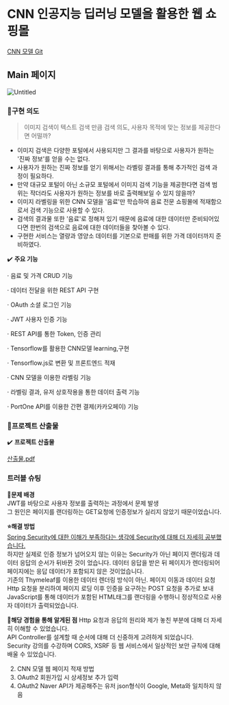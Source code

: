 CNN 인공지능 딥러닝 모델을 활용한 웹 쇼핑몰
=================================================
<a href="https://github.com/Kim-soung-won/CNN_Image_Model">CNN 모델 Git</a>

Main 페이지
-------------
![Untitled](https://github.com/Kim-soung-won/Drink-labeling/assets/105148570/dfaf8760-3eb7-4e06-b7cd-076eb1fbea79)

### 📱구현 의도
> 이미지 검색이 텍스트 검색 만큼 검색 의도, 사용자 목적에 맞는 정보를 제공한다면 어떨까?  
* 이미지 검색은 다양한 포털에서 사용되지만 그 결과를 바탕으로 사용자가 원하는 '진짜 정보'를 얻을 수는 없다.
* 사용자가 원하는 진짜 정보를 얻기 위해서는 라벨링 결과를 통해 추가적인 검색 과정이 필요하다.
* 만약 대규모 포털이 아닌 소규모 포털에서 이미지 검색 기능을 제공한다면 검색 범위는 작더라도 사용자가 원하는 정보를 바로 출력해보일 수 있지 않을까?
* 이미지 라벨링을 위한 CNN 모델을 '음료'만 학습하여 음료 전문 쇼핑몰에 적재함으로서 검색 기능으로 사용할 수 있다.
* 검색의 결과물 또한 '음료'로 정해져 있기 때문에 음료에 대한 데이터만 준비되어있다면 한번의 검색으로 음료에 대한 데이터들을 찾아볼 수 있다.
* 구현한 서비스는 열량과 영양소 데이터를 기본으로 판매를 위한 가격 데이터까지 준비하였다.


✔️ **주요 기능**

·  음료 및 가격 CRUD 기능

·  데이터 전달을 위한 REST API 구현

·  OAuth 소셜 로그인 기능

·  JWT 사용자 인증 기능

·  REST API를 통한 Token, 인증 관리

·  Tensorflow를 활용한 CNN모델 learning,구현

·  Tensorflow.js로 변환 및 프론트엔드 적재

·  CNN 모델을 이용한 라벨링 기능

·  라벨링 결과, 유저 상호작용을 통한 데이터 출력 기능

· PortOne API를 이용한 간편 결제(카카오페이) 기능


### 💼프로젝트 산출물
✔️ **프로젝트 산출물** 

[산출물.pdf](https://drive.google.com/file/d/1vEWjyIGY1tuDGbX_SZuJmAvKO6X_keEf/view?usp=sharing)


### 트러블 슈팅
**🚨문제 배경**  
JWT를 바탕으로 사용자 정보를 출력하는 과정에서 문제 발생  
그 원인은 페이지를 랜더링하는 GET요청에 인증정보가 실리지 않았기 때문이었습니다.  

**⭐️해결 방법**  
[Spring Security에 대한 이해가 부족하다는 생각에 Security에 대해 더 자세히 공부했습니다.](https://rlatmddnjs0103.tistory.com/category/Spring%20Security)  
하지만 실제로 인증 정보가 넘어오지 않는 이유는 Security가 아닌 페이지 랜더링과 데이터 응답의 순서가 뒤바뀐 것이 었습니다. 데이터 응답을 받은 뒤 페이지가 렌더링되어 페이지에는 응답 데이터가 포함되지 않은 것이었습니다.  
기존의 Thymeleaf를 이용한 데이터 렌더링 방식이 아닌. 페이지 이동과 데이터 요청 Http 요청을 분리하여 페이지 로딩 이후 인증을 요구하는 POST 요청을 추가로 보내 JavaScript를 통해 데이터가 포함된 HTML태그를 랜더링을 수행하니 정상적으로 사용자 데이터가 출력되었습니다.  

**🤩해당 경험을 통해 알게된 점**
Http 요청과 응답의 원리와 제가 놓친 부분에 대해 더 자세히 이해할 수 있었습니다.  
API Controller를 설계할 때 순서에 대해 더 신중하게 고려하게 되었습니다.  
Security 강의를 수강하며 CORS, XSRF 등 웹 서비스에서 일상적인 보안 규칙에 대해 배울 수 있었습니다.  

2. CNN 모델 웹 페이지 적재 방법
3. OAuth2 회원가입 시 상세정보 추가 입력
4. OAuth2 Naver API가 제공해주는 유저 json형식이 Google, Meta와 일치하지 않음
